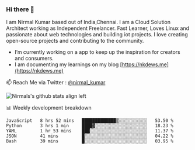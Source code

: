 ### Hi there 👋

 I am Nirmal Kumar based out of India,Chennai. I am a Cloud Solution Architect working as Independent Freelancer. Fast Learner, Loves Linux and passionate about web technologies and building iot projects. I love creating open-source projects and contributing to the community.

- I’m currently working on a app to keep up the inspiration for creators and consumers.
- I am documenting my learnings on my blog [https://nkdews.me](https://nkdews.me)

📫 Reach Me via  Twitter : [@nirmal_kumar](https://twitter.com/nirmal_kumar)

![Nirmals's github stats align left](https://github-readme-stats.vercel.app/api?username=nk-gears&show_icons=true)


📊 Weekly development breakdown

<!--START_SECTION:waka-->
```text
JavaScript   8 hrs 52 mins   █████████████▒░░░░░░░░░░░   53.50 % 
Python       3 hrs 1 min     ████▓░░░░░░░░░░░░░░░░░░░░   18.23 % 
YAML         1 hr 53 mins    ███░░░░░░░░░░░░░░░░░░░░░░   11.37 % 
JSON         41 mins         █░░░░░░░░░░░░░░░░░░░░░░░░   04.22 % 
Bash         39 mins         █░░░░░░░░░░░░░░░░░░░░░░░░   03.95 % 
```
<!--END_SECTION:waka-->


